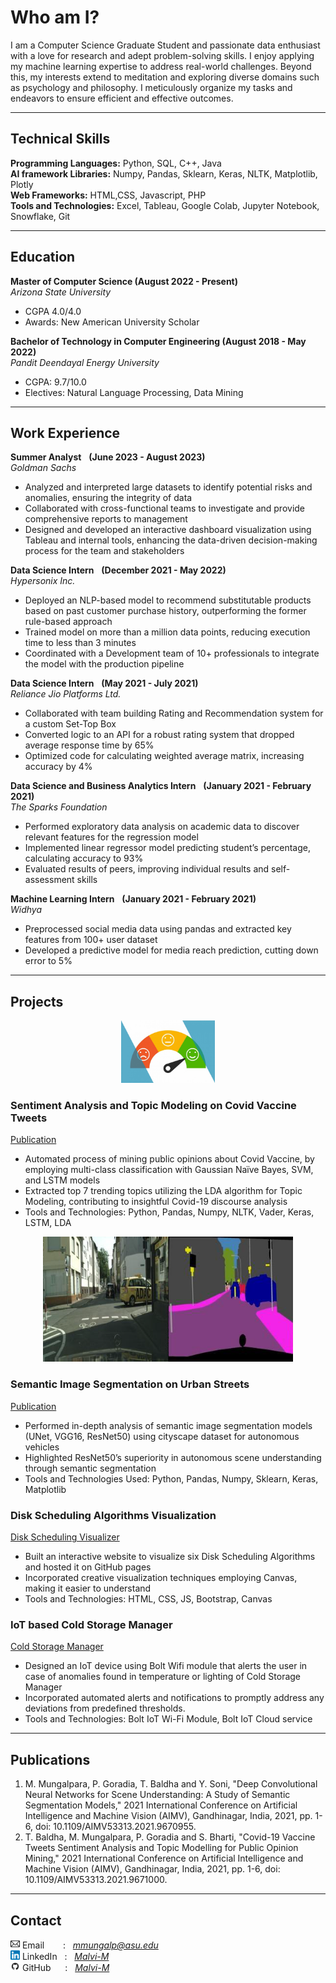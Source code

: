 # Who am I?
I am a Computer Science Graduate Student and passionate data enthusiast with a love for research and adept problem-solving skills. I enjoy applying my machine learning expertise to address real-world challenges. Beyond this, my interests extend to meditation and exploring diverse domains such as psychology and philosophy. I meticulously organize my tasks and endeavors to ensure efficient and effective outcomes.

<hr>

## Technical Skills
**Programming Languages:** Python, SQL, C++, Java <br>
**AI framework Libraries:** Numpy, Pandas, Sklearn, Keras, NLTK, Matplotlib, Plotly <br>
**Web Frameworks:** HTML,CSS, Javascript, PHP <br>
**Tools and Technologies:** Excel, Tableau, Google Colab, Jupyter Notebook, Snowflake, Git <br>
<hr>

## Education						       		
**Master of Computer Science (August 2022 - Present)** <br> _Arizona State University_ 
  - CGPA 4.0/4.0
  - Awards: New American University Scholar
            		
**Bachelor of Technology in Computer Engineering (August 2018 - May 2022)** <br> _Pandit Deendayal Energy University_
  - CGPA: 9.7/10.0 
  - Electives: Natural Language Processing, Data Mining 
<hr>

## Work Experience
**Summer Analyst** &nbsp; **(June 2023 - August 2023)** <br>
_Goldman Sachs_ 
- Analyzed and interpreted large datasets to identify potential risks and anomalies, ensuring the integrity of data
- Collaborated with cross-functional teams to investigate and provide comprehensive reports to management
- Designed and developed an interactive dashboard visualization using Tableau and internal tools, enhancing the data-driven decision-making process for the team and stakeholders

**Data Science Intern** &nbsp; **(December 2021 - May 2022)** <br>
_Hypersonix Inc._ 
- Deployed an NLP-based model to recommend substitutable products based on past customer purchase history, outperforming the former rule-based approach
- Trained model on more than a million data points, reducing execution time to less than 3 minutes
- Coordinated with a Development team of 10+ professionals to integrate the model with the production pipeline

**Data Science Intern** &nbsp; **(May 2021 - July 2021)** <br>
_Reliance Jio Platforms Ltd._ 
- Collaborated with team building Rating and Recommendation system for a custom Set-Top Box
- Converted logic to an API for a robust rating system that dropped average response time by 65%
- Optimized code for calculating weighted average matrix, increasing accuracy by 4%

**Data Science and Business Analytics Intern** &nbsp; **(January 2021 - February 2021)** <br>
_The Sparks Foundation_ 
- Performed exploratory data analysis on academic data to discover relevant features for the regression model
- Implemented linear regressor model predicting student’s percentage, calculating accuracy to 93%
- Evaluated results of peers, improving individual results and self-assessment skills

**Machine Learning Intern** &nbsp; **(January 2021 - February 2021)** <br>
_Widhya_ 
- Preprocessed social media data using pandas and extracted key features from 100+ user dataset
- Developed a predictive model for media reach prediction, cutting down error to 5%
<hr>

## Projects

<p align="center"><img src="Images/sentiment-analysis-emotion-detection.jpg" width="150" height="100"></p>

### Sentiment Analysis and Topic Modeling on Covid Vaccine Tweets
[Publication](https://ieeexplore.ieee.org/document/9671000)

- Automated process of mining public opinions about Covid Vaccine, by employing multi-class classification with Gaussian Naïve Bayes, SVM, and LSTM models
- Extracted top 7 trending topics utilizing the LDA algorithm for Topic Modeling, contributing to insightful Covid-19 discourse analysis
- Tools and Technologies: Python, Pandas, Numpy, NLTK, Vader, Keras, LSTM, LDA 

<p align="center"><img src="Images/img-segmentation.png" width="400" height="200"></p>

### Semantic Image Segmentation on Urban Streets	
[Publication](https://ieeexplore.ieee.org/document/9670955)

- Performed in-depth analysis of semantic image segmentation models (UNet, VGG16, ResNet50) using cityscape dataset for autonomous vehicles
- Highlighted ResNet50’s superiority in autonomous scene understanding through semantic segmentation
- Tools and Technologies Used: Python, Pandas, Numpy, Sklearn, Keras, Matplotlib

### Disk Scheduling Algorithms Visualization
[Disk Scheduling Visualizer](https://malvi-m.github.io/Disk-Scheduling-Algorithms-Visualization/Disk.html)

- Built an interactive website to visualize six Disk Scheduling Algorithms and hosted it on GitHub pages
- Incorporated creative visualization techniques employing Canvas, making it easier to understand
- Tools and Technologies: HTML, CSS, JS, Bootstrap, Canvas
  
### IoT based Cold Storage Manager
[Cold Storage Manager](https://www.hackster.io/malvipatel1999/cold-storage-manager-f59a78)

- Designed an IoT device using Bolt Wifi module that alerts the user in case of anomalies found in temperature or lighting of Cold Storage Manager
- Incorporated automated alerts and notifications to promptly address any deviations from predefined thresholds.
- Tools and Technologies: Bolt IoT Wi-Fi Module, Bolt IoT Cloud service
<hr>

## Publications
1. M. Mungalpara, P. Goradia, T. Baldha and Y. Soni, "Deep Convolutional Neural Networks for Scene Understanding: A Study of Semantic Segmentation Models," 2021 International Conference on Artificial Intelligence and Machine Vision (AIMV), Gandhinagar, India, 2021, pp. 1-6, doi: 10.1109/AIMV53313.2021.9670955.
2. T. Baldha, M. Mungalpara, P. Goradia and S. Bharti, "Covid-19 Vaccine Tweets Sentiment Analysis and Topic Modelling for Public Opinion Mining," 2021 International Conference on Artificial Intelligence and Machine Vision (AIMV), Gandhinagar, India, 2021, pp. 1-6, doi: 10.1109/AIMV53313.2021.9671000.

<hr>

## Contact 
<img src="Images/email-icon.png" width="15" height="15">  Email &emsp; &nbsp;   : &nbsp; [_mmungalp@asu.edu_](mailto:mmungalp@asu.edu)<br>
<img src="Images/linkedin-icon.png" width="15" height="15"> LinkedIn &nbsp; : &nbsp; [_Malvi-M_](https://www.linkedin.com/in/malvi-m/)<br>
<img src="Images/github-icon.png" width="15" height="15"> GitHub &ensp; &nbsp; : &nbsp; [_Malvi-M_](https://github.com/Malvi-M)






